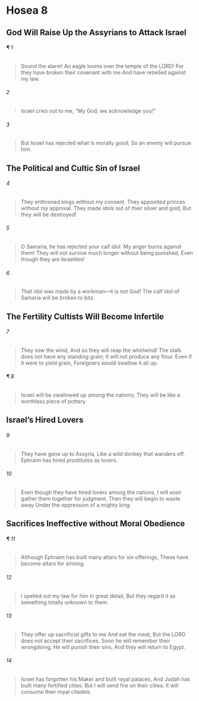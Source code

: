 # Hosea 8
## God Will Raise Up the Assyrians to Attack Israel
###### ¶ 1
> Sound the alarm!
> An eagle looms over the temple of the LORD!
> For they have broken their covenant with me
> And have rebelled against my law.
###### 2
> Israel cries out to me,
> “My God, we acknowledge you!”
###### 3
> But Israel has rejected what is morally good;
> So an enemy will pursue him.
## The Political and Cultic Sin of Israel
###### 4
> They enthroned kings without my consent.
> They appointed princes without my approval.
> They made idols out of their silver and gold,
> But they will be destroyed!
###### 5
> O Samaria, he has rejected your calf idol.
> My anger burns against them!
> They will not survive much longer without being punished,
> Even though they are Israelites!
###### 6
> That idol was made by a workman—it is not God!
> The calf idol of Samaria will be broken to bits.
## The Fertility Cultists Will Become Infertile
###### 7
> They sow the wind,
> And so they will reap the whirlwind!
> The stalk does not have any standing grain;
> It will not produce any flour.
> Even if it were to yield grain,
> Foreigners would swallow it all up.
###### ¶ 8
> Israel will be swallowed up among the nations;
> They will be like a worthless piece of pottery.
## Israel’s Hired Lovers
###### 9
> They have gone up to Assyria,
> Like a wild donkey that wanders off.
> Ephraim has hired prostitutes as lovers.
###### 10
> Even though they have hired lovers among the nations,
> I will soon gather them together for judgment.
> Then they will begin to waste away
> Under the oppression of a mighty king.
## Sacrifices Ineffective without Moral Obedience
###### ¶ 11
> Although Ephraim has built many altars for sin offerings,
> These have become altars for sinning.
###### 12
> I spelled out my law for him in great detail,
> But they regard it as something totally unknown to them.
###### 13
> They offer up sacrificial gifts to me
> And eat the meat,
> But the LORD does not accept their sacrifices.
> Soon he will remember their wrongdoing,
> He will punish their sins,
> And they will return to Egypt.
###### 14
> Israel has forgotten his Maker and built royal palaces,
> And Judah has built many fortified cities.
> But I will send fire on their cities;
> It will consume their royal citadels.
